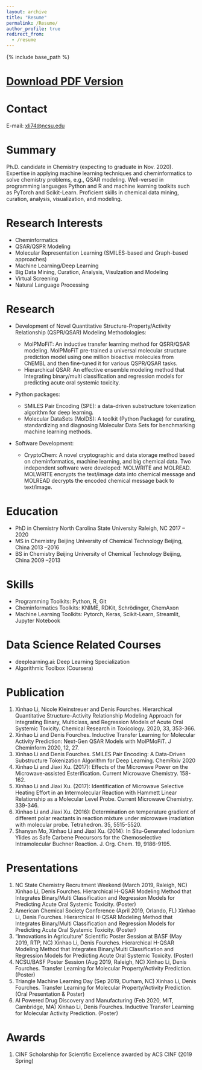 ```yaml
---
layout: archive
title: "Resume"
permalink: /Resume/
author_profile: true
redirect_from:
  - /resume
---
```


{% include base_path %}

[Download PDF Version](http://XinhaoLi74.github.io/files/CV_Xinhao.pdf)
==

Contact
======
E-mail: xli74@ncsu.edu

Summary
======
Ph.D. candidate in Chemistry (expecting to graduate in Nov. 2020). Expertise in applying machine learning techniques and cheminformatics to solve chemistry problems, e.g., QSAR modeling. Well-versed in programming languages Python and R and machine learning toolkits such as PyTorch and Scikit-Learn. Proficient skills in chemical data mining, curation, analysis, visualization, and modeling. 

Research Interests
======
* Cheminformatics
* QSAR/QSPR Modeling
* Molecular Representation Learning (SMILES-based and Graph-based approaches)
* Machine Learning/Deep Learning
* Big Data Mining, Curation, Analysis, Visulzation and Modeling
* Virtual Screening
* Natural Language Processing

Research
======

* Development of Novel Quantitative Structure-Property/Activity Relationship (QSPR/QSAR) Modeling Methodologies:
    * MolPMoFiT: An inductive transfer learning method for QSRR/QSAR modeling. MolPMoFiT pre-trained a universal molecular structure prediction model using one million bioactive molecules from ChEMBL and then fine-tuned it for various QSPR/QSAR tasks. 
    * Hierarchical QSAR: An effective ensemble modeling method that Integrating binary/multi classification and regression models for predicting acute oral systemic toxicity.


* Python packages:
    * SMILES Pair Encoding (SPE): a data-driven substructure tokenization algorithm for deep learning.
    * Molecular DataSets (MolDS): A toolkit (Python Package) for curating, standardizing and diagnosing Molecular Data Sets for benchmarking machine learning methods.


* Software Development:
    * CryptoChem:  A novel cryptographic and data storage method based on cheminformatics, machine learning, and big chemical data. Two independent software were developed: MOLWRITE and MOLREAD. MOLWRITE encrypts the text/image data into chemical message and MOLREAD decrypts the encoded chemical message back to text/image.

Education
======
* PhD in Chemistry	    North Carolina State University		    Raleigh, NC		    2017 – 2020
* MS in Chemistry	Beijing University of Chemical Technology	Beijing, China		2013 –2016
* BS in Chemistry	Beijing University of Chemical Technology	Beijing, China		2009 –2013
    
Skills
======
* Programming Toolkits: Python, R, Git
* Cheminformatics Toolkits: KNIME, RDKit, Schrödinger, ChemAxon
* Machine Learning Toolkits: Pytorch, Keras, Scikit-Learn, Streamlit, Jupyter Notebook
    
Data Science Related Courses
======
* deeplearning.ai: Deep Learning Specialization
* Algorithmic Toolbox (Coursera)

Publication
======
1.	Xinhao Li, Nicole Kleinstreuer and Denis Fourches. Hierarchical Quantitative Structure–Activity Relationship Modeling Approach for Integrating Binary, Multiclass, and Regression Models of Acute Oral Systemic Toxicity. Chemical Research in Toxicology. 2020, 33, 353-366.
2.	Xinhao Li and Denis Fourches. Inductive Transfer Learning for Molecular Activity Prediction: Next-Gen QSAR Models with MolPMoFiT. J Cheminform 2020, 12, 27.
3.	Xinhao Li and Denis Fourches. SMILES Pair Encoding: A Data-Driven Substructure Tokenization Algorithm for Deep Learning. ChemRxiv 2020
4.	Xinhao Li and Jiaxi Xu. (2017): Effects of the Microwave Power on the Microwave-assisted Esterification. Current Microwave Chemistry. 158-162.
5.	Xinhao Li and Jiaxi Xu. (2017): Identification of Microwave Selective Heating Effort in an Intermolecular Reaction with Hammett Linear Relationship as a Molecular Level Probe. Current Microwave Chemistry. 339-346.
6.	Xinhao Li and Jiaxi Xu. (2016): Determination on temperature gradient of different polar reactants in reaction mixture under microwave irradiation with molecular probe. Tetrahedron. 35, 5515-5520.
7.	Shanyan Mo, Xinhao Li and Jiaxi Xu. (2014): In Situ-Generated Iodonium Ylides as Safe Carbene Precursors for the Chemoselective Intramolecular Buchner Reaction. J. Org. Chem. 19, 9186-9195.

Presentations
======

1.	 NC State Chemistry Recruitment Weekend (March 2019, Raleigh, NC)
Xinhao Li, Denis Fourches. Hierarchical H-QSAR Modeling Method that Integrates Binary/Multi Classification and Regression Models for Predicting Acute Oral Systemic Toxicity. (Poster)
2.	American Chemical Society Conference (April 2019, Orlando, FL)
Xinhao Li, Denis Fourches. Hierarchical H-QSAR Modeling Method that Integrates Binary/Multi Classification and Regression Models for Predicting Acute Oral Systemic Toxicity. (Poster)
3.	“Innovations in Agriculture” Scientific Poster Session at BASF (May 2019, RTP, NC)
Xinhao Li, Denis Fourches. Hierarchical H-QSAR Modeling Method that Integrates Binary/Multi Classification and Regression Models for Predicting Acute Oral Systemic Toxicity. (Poster)
4.	NCSU/BASF Poster Session (Aug 2019, Raleigh, NC)
Xinhao Li, Denis Fourches. Transfer Learning for Molecular Property/Activity Prediction. (Poster)
5.	Triangle Machine Learning Day (Sep 2019, Durham, NC)
Xinhao Li, Denis Fourches. Transfer Learning for Molecular Property/Activity Prediction. (Oral Presentation & Poster)
6.	AI Powered Drug Discovery and Manufacturing (Feb 2020, MIT, Cambridge, MA)
Xinhao Li, Denis Fourches. Inductive Transfer Learning for Molecular Activity Prediction. (Poster)

Awards
======
1.	CINF Scholarship for Scientific Excellence awarded by ACS CINF (2019 Spring) 


